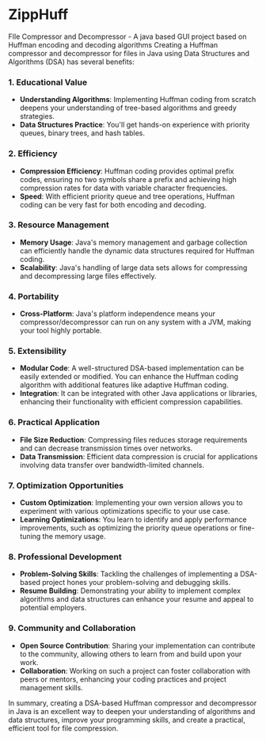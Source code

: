 # ZippHuff
FIle Compressor and Decompressor - A java based GUI project based on Huffman encoding and decoding algorithms
Creating a Huffman compressor and decompressor for files in Java using Data Structures and Algorithms (DSA) has several benefits:

### 1. **Educational Value**
- **Understanding Algorithms**: Implementing Huffman coding from scratch deepens your understanding of tree-based algorithms and greedy strategies.
- **Data Structures Practice**: You'll get hands-on experience with priority queues, binary trees, and hash tables.

### 2. **Efficiency**
- **Compression Efficiency**: Huffman coding provides optimal prefix codes, ensuring no two symbols share a prefix and achieving high compression rates for data with variable character frequencies.
- **Speed**: With efficient priority queue and tree operations, Huffman coding can be very fast for both encoding and decoding.

### 3. **Resource Management**
- **Memory Usage**: Java's memory management and garbage collection can efficiently handle the dynamic data structures required for Huffman coding.
- **Scalability**: Java's handling of large data sets allows for compressing and decompressing large files effectively.

### 4. **Portability**
- **Cross-Platform**: Java's platform independence means your compressor/decompressor can run on any system with a JVM, making your tool highly portable.

### 5. **Extensibility**
- **Modular Code**: A well-structured DSA-based implementation can be easily extended or modified. You can enhance the Huffman coding algorithm with additional features like adaptive Huffman coding.
- **Integration**: It can be integrated with other Java applications or libraries, enhancing their functionality with efficient compression capabilities.

### 6. **Practical Application**
- **File Size Reduction**: Compressing files reduces storage requirements and can decrease transmission times over networks.
- **Data Transmission**: Efficient data compression is crucial for applications involving data transfer over bandwidth-limited channels.

### 7. **Optimization Opportunities**
- **Custom Optimization**: Implementing your own version allows you to experiment with various optimizations specific to your use case.
- **Learning Optimizations**: You learn to identify and apply performance improvements, such as optimizing the priority queue operations or fine-tuning the memory usage.

### 8. **Professional Development**
- **Problem-Solving Skills**: Tackling the challenges of implementing a DSA-based project hones your problem-solving and debugging skills.
- **Resume Building**: Demonstrating your ability to implement complex algorithms and data structures can enhance your resume and appeal to potential employers.

### 9. **Community and Collaboration**
- **Open Source Contribution**: Sharing your implementation can contribute to the community, allowing others to learn from and build upon your work.
- **Collaboration**: Working on such a project can foster collaboration with peers or mentors, enhancing your coding practices and project management skills.

In summary, creating a DSA-based Huffman compressor and decompressor in Java is an excellent way to deepen your understanding of algorithms and data structures, improve your programming skills, and create a practical, efficient tool for file compression.